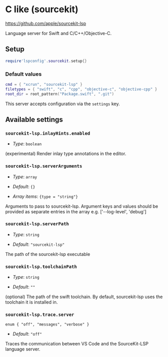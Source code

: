 # C like (sourcekit)

https://github.com/apple/sourcekit-lsp

Language server for Swift and C/C++/Objective-C.
    

## Setup

```lua
require'lspconfig'.sourcekit.setup{}
```


### Default values

```lua
cmd = { "xcrun", "sourcekit-lsp" }
filetypes = { "swift", "c", "cpp", "objective-c", "objective-cpp" }
root_dir = root_pattern("Package.swift", ".git")
```


This server accepts configuration via the `settings` key.

## Available settings

### `sourcekit-lsp.inlayHints.enabled`

  * *Type*: `boolean`

 \(experimental\) Render inlay type annotations in the editor\.

### `sourcekit-lsp.serverArguments`

  * *Type*: `array`

 * *Default*: `{}`
 
 * *Array items*: `{type = "string"}`
 
 Arguments to pass to sourcekit\-lsp\. Argument keys and values should be provided as separate entries in the array e\.g\. \[\'\-\-log\-level\'\, \'debug\'\]

### `sourcekit-lsp.serverPath`

  * *Type*: `string`

 * *Default*: `"sourcekit-lsp"`
 
 The path of the sourcekit\-lsp executable

### `sourcekit-lsp.toolchainPath`

  * *Type*: `string`

 * *Default*: `""`
 
 \(optional\) The path of the swift toolchain\. By default\, sourcekit\-lsp uses the toolchain it is installed in\.

### `sourcekit-lsp.trace.server`

  `enum { "off", "messages", "verbose" }`

 * *Default*: `"off"`
 
 Traces the communication between VS Code and the SourceKit\-LSP language server\.



